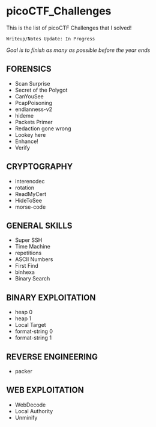 # picoCTF_Challenges
This is the list of picoCTF Challenges that I solved! 

```Writeup/Notes Update: In Progress```

*Goal is to finish as many as possible before the year ends* 

## FORENSICS
- Scan Surprise
- Secret of the Polygot
- CanYouSee
- PcapPoisoning
- endianness-v2
- hideme
- Packets Primer
- Redaction gone wrong
- Lookey here
- Enhance!
- Verify

## CRYPTOGRAPHY
- interencdec
- rotation
- ReadMyCert
- HideToSee
- morse-code

## GENERAL SKILLS
- Super SSH
- Time Machine
- repetitions
- ASCII Numbers
- First Find
- binhexa
- Binary Search

## BINARY EXPLOITATION
- heap 0
- heap 1
- Local Target
- format-string 0
- format-string 1

## REVERSE ENGINEERING
- packer

## WEB EXPLOITATION
- WebDecode
- Local Authority
- Unminify
